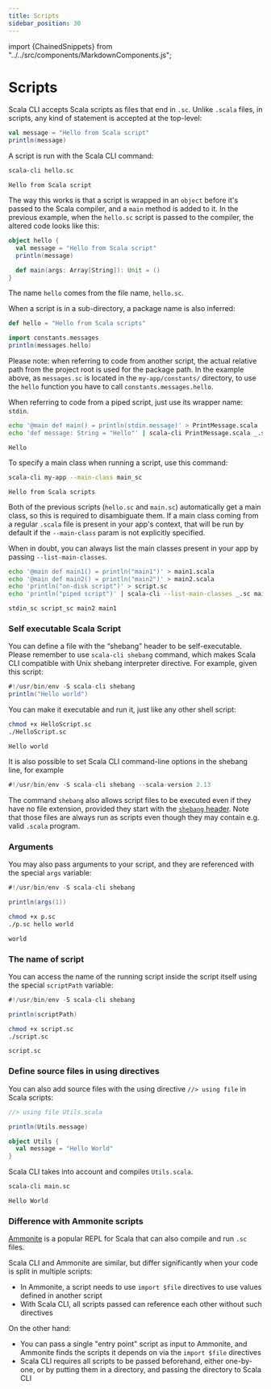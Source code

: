 ```yaml
---
title: Scripts
sidebar_position: 30
---
```


import {ChainedSnippets} from "../../src/components/MarkdownComponents.js";

# Scripts

Scala CLI accepts Scala scripts as files that end in `.sc`.
Unlike `.scala` files, in scripts, any kind of statement is accepted at the top-level:

```scala title=hello.sc
val message = "Hello from Scala script"
println(message)
```

A script is run with the Scala CLI command:

<ChainedSnippets>

```bash
scala-cli hello.sc
```

```text
Hello from Scala script
```

</ChainedSnippets>

The way this works is that a script is wrapped in an `object` before it's passed to the Scala compiler, and a `main`
method is added to it.
In the previous example, when the `hello.sc` script is passed to the compiler, the altered code looks like this:

```scala
object hello {
  val message = "Hello from Scala script"
  println(message)

  def main(args: Array[String]): Unit = ()
}
```

The name `hello` comes from the file name, `hello.sc`.

When a script is in a sub-directory, a package name is also inferred:

```scala title=my-app/constants/messages.sc
def hello = "Hello from Scala scripts"
```

```scala title=my-app/main.sc
import constants.messages
println(messages.hello)
```

Please note: when referring to code from another script, the actual relative path from the project root is used for the
package path. In the example above, as `messages.sc` is located in the `my-app/constants/` directory, to use the `hello`
function you have to call `constants.messages.hello`.

When referring to code from a piped script, just use its wrapper name: `stdin`.

<ChainedSnippets>

```bash
echo '@main def main() = println(stdin.message)' > PrintMessage.scala
echo 'def message: String = "Hello"' | scala-cli PrintMessage.scala _.sc
```

```text
Hello
```

</ChainedSnippets>

To specify a main class when running a script, use this command:

<ChainedSnippets>

```bash
scala-cli my-app --main-class main_sc
```

```text
Hello from Scala scripts
```

</ChainedSnippets>

Both of the previous scripts (`hello.sc` and `main.sc`) automatically get a main class, so this is required to
disambiguate them. If a main class coming from a regular `.scala` file is present in your app's context, that will be
run by default if the `--main-class` param is not explicitly specified.

When in doubt, you can always list the main classes present in your app by passing `--list-main-classes`.

<ChainedSnippets>

```bash
echo '@main def main1() = println("main1")' > main1.scala
echo '@main def main2() = println("main2")' > main2.scala
echo 'println("on-disk script")' > script.sc
echo 'println("piped script")' | scala-cli --list-main-classes _.sc main1.scala main2.scala script.sc
```

```text
stdin_sc script_sc main2 main1
```

</ChainedSnippets>

### Self executable Scala Script

You can define a file with the “shebang” header to be self-executable. Please remember to use `scala-cli shebang`
command, which makes Scala CLI compatible with Unix shebang interpreter directive. For example, given this script:

```scala title=HelloScript.sc
#!/usr/bin/env -S scala-cli shebang
println("Hello world")
```

You can make it executable and run it, just like any other shell script:

<ChainedSnippets>

```bash
chmod +x HelloScript.sc
./HelloScript.sc
```

```text
Hello world
```

</ChainedSnippets>

It is also possible to set Scala CLI command-line options in the shebang line, for example

```scala title=Shebang213.sc
#!/usr/bin/env -S scala-cli shebang --scala-version 2.13
```

The command `shebang` also allows script files to be executed even if they have no file extension,
provided they start with the [`shebang` header](../guides/shebang.md#shebang-script-headers).
Note that those files are always run as scripts even though they may contain e.g. valid `.scala` program.

### Arguments

You may also pass arguments to your script, and they are referenced with the special `args` variable:

```scala title=p.sc
#!/usr/bin/env -S scala-cli shebang

println(args(1))
```

<ChainedSnippets>

```bash
chmod +x p.sc
./p.sc hello world
```

```text
world
```

</ChainedSnippets>

### The name of script

You can access the name of the running script inside the script itself using the special `scriptPath` variable:

```scala title=script.sc
#!/usr/bin/env -S scala-cli shebang

println(scriptPath)
```

<ChainedSnippets>

```bash
chmod +x script.sc
./script.sc
```

```text
script.sc
```

</ChainedSnippets>

### Define source files in using directives

You can also add source files with the using directive `//> using file` in Scala scripts:

```scala title=main.sc
//> using file Utils.scala

println(Utils.message)
```

```scala title=Utils.scala
object Utils {
  val message = "Hello World"
}
```

Scala CLI takes into account and compiles `Utils.scala`.

<ChainedSnippets>

```bash
scala-cli main.sc
```

```text
Hello World
```

</ChainedSnippets>

<!-- Expected:
Hello World
-->

### Difference with Ammonite scripts

[Ammonite](http://ammonite.io) is a popular REPL for Scala that can also compile and run `.sc` files.

Scala CLI and Ammonite are similar, but differ significantly when your code is split in multiple scripts:

- In Ammonite, a script needs to use `import $file` directives to use values defined in another script
- With Scala CLI, all scripts passed can reference each other without such directives

On the other hand:

- You can pass a single "entry point" script as input to Ammonite, and Ammonite finds the scripts it depends on via
  the `import $file` directives
- Scala CLI requires all scripts to be passed beforehand, either one-by-one, or by putting them in a directory, and
  passing the directory to Scala CLI
